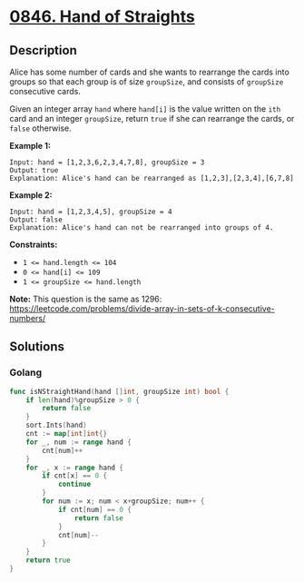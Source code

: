 # [0846. Hand of Straights](https://leetcode-cn.com/problems/hand-of-straights/)



## Description



Alice has some number of cards and she wants to rearrange the cards into groups so that each group is of size `groupSize`, and consists of `groupSize` consecutive cards.

Given an integer array `hand` where `hand[i]` is the value written on the `ith` card and an integer `groupSize`, return `true` if she can rearrange the cards, or `false` otherwise.

 

**Example 1:**

```
Input: hand = [1,2,3,6,2,3,4,7,8], groupSize = 3
Output: true
Explanation: Alice's hand can be rearranged as [1,2,3],[2,3,4],[6,7,8]
```

**Example 2:**

```
Input: hand = [1,2,3,4,5], groupSize = 4
Output: false
Explanation: Alice's hand can not be rearranged into groups of 4.
```

 

**Constraints:**

- `1 <= hand.length <= 104`
- `0 <= hand[i] <= 109`
- `1 <= groupSize <= hand.length`

 

**Note:** This question is the same as 1296: https://leetcode.com/problems/divide-array-in-sets-of-k-consecutive-numbers/





## Solutions

<!-- tabs:start -->

### **Golang**

```go
func isNStraightHand(hand []int, groupSize int) bool {
    if len(hand)%groupSize > 0 {
        return false
    }
    sort.Ints(hand)
    cnt := map[int]int{}
    for _, num := range hand {
        cnt[num]++
    }
    for _, x := range hand {
        if cnt[x] == 0 {
            continue
        }
        for num := x; num < x+groupSize; num++ {
            if cnt[num] == 0 {
                return false
            }
            cnt[num]--
        }
    }
    return true
}
```

<!-- tabs:end -->
